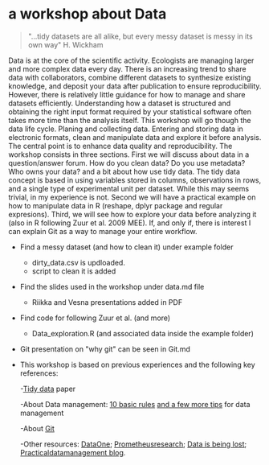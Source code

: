 a workshop about Data
========================================================

>"...tidy datasets are all alike, but every messy dataset is messy in its own way" H. Wickham

Data is at the core of the scientific activity. Ecologists are managing larger and more complex data every day. There is an increasing trend to share data with collaborators, combine different datasets to synthesize existing knowledge, and deposit your data after publication to ensure reproducibility. However, there is relatively little  guidance for how to manage and share datasets efficiently. Understanding how a dataset is structured and obtaining the right input format required by your statistical software often takes more time than the analysis itself. This workshop will go though the data life cycle. Planing and collecting data. Entering and storing data in electronic formats, clean and manipulate data and explore it before analysis. The central point is to enhance data quality and reproducibility. The workshop consists in three sections. First we will discuss about data in a question/answer forum. How do you clean data? Do you use metadata? Who owns your data? and a bit about how use tidy data. The tidy data concept is based in using variables stored in columns, observations in rows, and a single type of experimental unit per dataset. While this may seems trivial, in my experience is not. Second we will have a practical example on how to manipulate data in R (reshape, dplyr package and regular expresions). Third, we will see how to explore your data before analyzing it (also in R following Zuur et al. 2009 MEE). If, and only if, there is interest I can explain Git as a way to manage your entire workflow. 

* Find a messy dataset (and how to clean it) under example folder
    - dirty_data.csv is updloaded. 
    - script to clean it is added

* Find the slides used in the workshop under data.md file
    - Riikka and Vesna presentations added in PDF

* Find code for following Zuur et al. (and more) 
    - Data_exploration.R (and associated data inside the example folder)
    
* Git presentation on "why git" can be seen in Git.md    

* This workshop is based on previous experiences and the following key references:

    -[Tidy data](http://vita.had.co.nz/papers/tidy-data.pdf) paper

    -About Data management:
[10 basic rules](http://library.queensu.ca/ojs/index.php/IEE/article/view/4608) 
[and a few more tips](http://www.esajournals.org/doi/abs/10.1890/0012-9623-90.2.205)
for data management

    -About [Git](http://www.scfbm.org/content/8/1/7)

    -Other resources: 
[DataOne](http://www.dataone.org/best-practices);
[Prometheusresearch](http://www.prometheusresearch.com/good-data-management-practices-for-data-analysis-tidy-data-part-2);
[Data is being lost](http://www.cell.com/current-biology/abstract/S0960-9822%2813%2901400-0);
[Practicaldatamanagement blog](http://practicaldatamanagement.wordpress.com).
